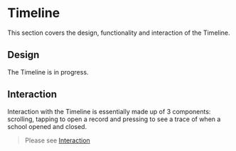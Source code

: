 # Timeline

This section covers the design, functionality and interaction of the Timeline.

## Design
The Timeline is in progress.

<!-- > Please see [Design](design.md) -->

## Interaction
Interaction with the Timeline is essentially made up of 3 components: scrolling, tapping to open a record and pressing to see a trace of when a school opened and closed.

> Please see [Interaction](interaction.md)

